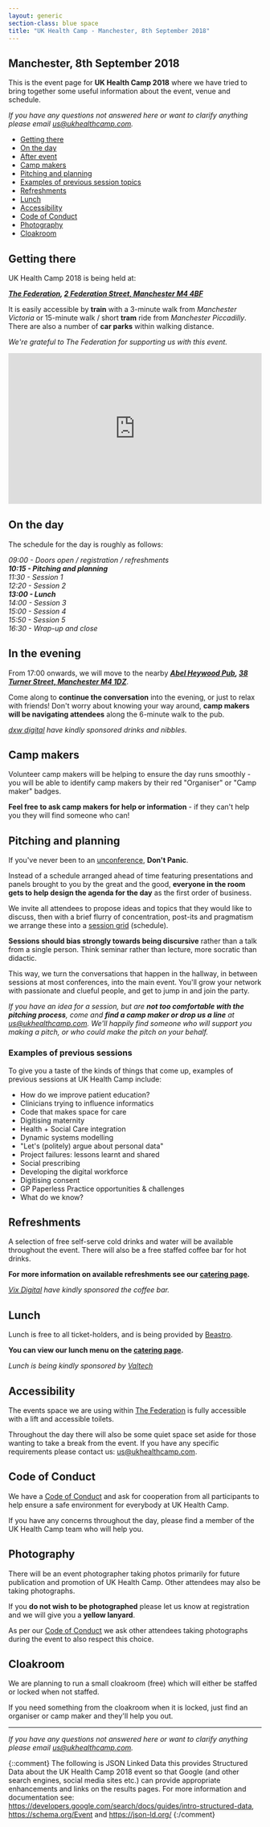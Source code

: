 ```yaml
---
layout: generic
section-class: blue space
title: "UK Health Camp - Manchester, 8th September 2018"
---
```


## Manchester, 8th September 2018

This is the event page for **UK Health Camp 2018** where we have tried to bring together some useful information about the event, venue and schedule. 

_If you have any questions not answered here or want to clarify anything please email <us@ukhealthcamp.com>._

- [Getting there](#getting-there)
- [On the day](#on-the-day)
- [After event](#after-event)
- [Camp makers](#camp-makers)
- [Pitching and planning](#pitching-and-planning)
- [Examples of previous session topics](#examples-of-previous-sessions)
- [Refreshments](#refreshments)
- [Lunch](#lunch)
- [Accessibility](#accessibility)
- [Code of Conduct](#code-of-conduct)
- [Photography](#photography)
- [Cloakroom](#cloakroom)

## Getting there

UK Health Camp 2018 is being held at: 

_**[The Federation](http://www.thefederation.coop/), [2 Federation Street, Manchester M4 4BF](https://goo.gl/maps/ghh4LigS1Q72)**_ 

It is easily accessible by **train** with a 3-minute walk from _Manchester Victoria_ or 15-minute walk / short **tram** ride from _Manchester Piccadilly_. There are also a number of **car parks** within walking distance.

_We're grateful to The Federation for supporting us with this event._

<iframe src="https://www.google.com/maps/embed?pb=!1m18!1m12!1m3!1d1187.0071836218485!2d-2.240666472212145!3d53.486073098655154!2m3!1f0!2f0!3f0!3m2!1i1024!2i768!4f13.1!3m3!1m2!1s0x487bb1c79ec42665%3A0xb5b47150c72a31fc!2sFederation+House!5e0!3m2!1sen!2suk!4v1535209658753" height="300" frameborder="0" style="border:0;display: block;margin: 0 auto;max-width: 700px;width: 100%;" allowfullscreen></iframe>

## On the day

The schedule for the day is roughly as follows:

_09:00 - Doors open / registration / refreshments  
**10:15 - Pitching and planning**  
11:30 - Session 1  
12:20 - Session 2  
**13:00 - Lunch**  
14:00 - Session 3  
15:00 - Session 4  
15:50 - Session 5  
16:30 - Wrap-up and close_

## In the evening

From 17:00 onwards, we will move to the nearby _**[Abel Heywood Pub](https://abelheywood.co.uk/), [38 Turner Street, Manchester M4 1DZ](https://goo.gl/maps/UnZdLt8tygu)**_.

Come along to **continue the conversation** into the evening, or just to relax with friends! Don't worry about knowing your way around, **camp makers will be navigating attendees** along the 6-minute walk to the pub.

_[dxw digital](https://www.dxw.com/) have kindly sponsored drinks and nibbles._

## Camp makers

Volunteer camp makers will be helping to ensure the day runs smoothly - you will be able to identify camp makers by their red "Organiser" or "Camp maker" badges.

**Feel free to ask camp makers for help or information** - if they can't help you they will find someone who can!

## Pitching and planning

If you've never been to an [unconference](https://en.wikipedia.org/wiki/Unconference), **Don't Panic**.

Instead of a schedule arranged ahead of time featuring presentations and panels brought to you by the great and the good, **everyone in the room gets to help design the agenda for the day** as the first order of business.

We invite all attendees to propose ideas and topics that they would like to discuss, then with a brief flurry of concentration, post-its and pragmatism we arrange these into a [session grid](https://twitter.com/puntofisso/status/914074219998269440) (schedule). 


**Sessions should bias strongly towards being discursive** rather than a talk from a single person. Think seminar rather than lecture, more socratic than didactic.

This way, we turn the conversations that happen in the hallway, in between sessions at most conferences, into the main event. You'll grow your network with passionate and clueful people, and get to jump in and join the party.

_If you have an idea for a session, but are **not too comfortable with the pitching process**, come and **find a camp maker or drop us a line** at <us@ukhealthcamp.com>. We'll happily find someone who will support you making a pitch, or who could make the pitch on your behalf._

### Examples of previous sessions

To give you a taste of the kinds of things that come up, examples of previous sessions at UK Health Camp include:

- How do we improve patient education?
- Clinicians trying to influence informatics
- Code that makes space for care
- Digitising maternity
- Health + Social Care integration
- Dynamic systems modelling
- "Let's (politely) argue about personal data"
- Project failures: lessons learnt and shared
- Social prescribing
- Developing the digital workforce
- Digitising consent
- GP Paperless Practice opportunities & challenges
- What do we know?

## Refreshments

A selection of free self-serve cold drinks and water will be available throughout the event. There will also be a free staffed coffee bar for hot drinks. 

**For more information on available refreshments see our [catering page](/events/2018-menu).**

_[Vix Digital](https://vix.digital) have kindly sponsored the coffee bar._

## Lunch

Lunch is free to all ticket-holders, and is being provided by [Beastro](https://www.beastromcr.co.uk). 

**You can view our lunch menu on the [catering page](/events/2018/menu).**

_Lunch is being kindly sponsored by [Valtech](https://www.valtech.co.uk/)_

## Accessibility

The events space we are using within [The Federation](http://www.thefederation.coop/) is fully accessible with a lift and accessible toilets. 

Throughout the day there will also be some quiet space set aside for those wanting to take a break from the event. If you have any specific requirements please contact us: <us@ukhealthcamp.com>.

## Code of Conduct

We have a [Code of Conduct](https://ukhealthcamp.com/code-of-conduct) and ask for cooperation from all participants to help ensure a safe environment for everybody at UK Health Camp.

If you have any concerns throughout the day, please find a member of the UK Health Camp team who will help you.

## Photography

There will be an event photographer taking photos primarily for future publication and promotion of UK Health Camp. Other attendees may also be taking photographs. 

If you **do not wish to be photographed** please let us know at registration and we will give you a **yellow lanyard**. 

As per our [Code of Conduct](https://ukhealthcamp.com/code-of-conduct) we ask other attendees taking photographs during the event to also respect this choice.

## Cloakroom

We are planning to run a small cloakroom (free) which will either be staffed or locked when not staffed. 

If you need something from the cloakroom when it is locked, just find an organiser or camp maker and they'll help you out.

---

*If you have any questions not answered here or want to clarify anything please email <us@ukhealthcamp.com>.*




{::comment}
    The following is JSON Linked Data this provides Structured Data about the UK
    Health Camp 2018 event so that Google (and other search engines, social media
    sites etc.) can provide appropriate enhancements and links on the results pages.
    For more information and documentation see:
    https://developers.google.com/search/docs/guides/intro-structured-data,
    https://schema.org/Event and https://json-ld.org/
{:/comment}
<script type="application/ld+json">
[{
  "@context" : "https://schema.org",
  "@type" : "EventSeries",
  "@id" : "https://ukhealthcamp.com/#healthcamp",
  "name" : "UK Health Camp",
  "description": "UK Health Camp the free ‘unconference’ on digital, design and data for health and care. Come and enjoy a full day having conversations about #health, #digital, #nhs, and more",
  "image": "https://ukhealthcamp.com/images/ukhealthcamp-square.png"
},
{
  "@context": "http://schema.org",
  "@type": "Event",
  "@id" : "https://ukhealthcamp.com/events/2018",
  "superEvent" : { "@id": "https://ukhealthcamp.com/#healthcamp" },
  "name": "UK Health Camp 2018",
  "description": "UK Health Camp the free ‘unconference’ on digital, design and data for health and care. Come and enjoy a full day having conversations about #health, #digital, #nhs, and more. Register at ukhealthcamp.com",
  "image": "https://ukhealthcamp.com/images/ukhealthcamp-square.png",
  "location": {
    "@type": "Place",
    "address": {
      "@type": "PostalAddress",
      "addressLocality": "Manchester",
      "addressRegion": "Greater Manchester",
      "postalCode": "M4 4BF",
      "streetAddress": "2 Federation Street"
    },
    "name": "The Federation"
  },
  "offers": {
    "@type": "Offer",
    "price": "0.00",
    "priceCurrency": "GBP",
    "url": "https://ti.to/ukhealthcamp/2018"
  },
  "startDate": "2018-09-08T09:30",
  "endDate": "2018-09-08T17:30"
}]
</script>

